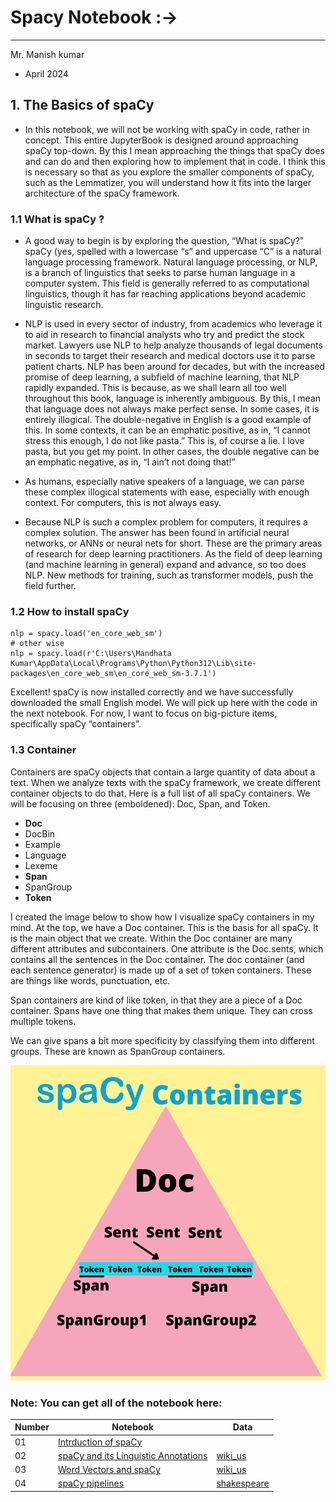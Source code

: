 


# Spacy Notebook :->
--------------------------------------------------------------------------------------------------------------------------------

Mr. Manish kumar 
- April 2024


## 1. The Basics of spaCy
* In this notebook, we will not be working with spaCy in code, rather in concept. This entire JupyterBook is designed around approaching spaCy top-down. By this I mean approaching the things that spaCy does and can do and then exploring how to implement that in code. I think this is necessary so that as you explore the smaller components of spaCy, such as the Lemmatizer, you will understand how it fits into the larger architecture of the spaCy framework.

###  1.1 What is spaCy ?

* A good way to begin is by exploring the question, “What is spaCy?” spaCy (yes, spelled with a lowercase “s” and uppercase “C” is a natural language processing framework. Natural language processing, or NLP, is a branch of linguistics that seeks to parse human language in a computer system. This field is generally referred to as computational linguistics, though it has far reaching applications beyond academic linguistic research.

* NLP is used in every sector of industry, from academics who leverage it to aid in research to financial analysts who try and predict the stock market. Lawyers use NLP to help analyze thousands of legal documents in seconds to target their research and medical doctors use it to parse patient charts. NLP has been around for decades, but with the increased promise of deep learning, a subfield of machine learning, that NLP rapidly expanded. This is because, as we shall learn all too well throughout this book, language is inherently ambiguous. By this, I mean that language does not always make perfect sense. In some cases, it is entirely illogical. The double-negative in English is a good example of this. In some contexts, it can be an emphatic positive, as in, “I cannot stress this enough, I do not like pasta.” This is, of course a lie. I love pasta, but you get my point. In other cases, the double negative can be an emphatic negative, as in, “I ain’t not doing that!”

* As humans, especially native speakers of a language, we can parse these complex illogical statements with ease, especially with enough context. For computers, this is not always easy.

* Because NLP is such a complex problem for computers, it requires a complex solution. The answer has been found in artificial neural networks, or ANNs or neural nets for short. These are the primary areas of research for deep learning practitioners. As the field of deep learning (and machine learning in general) expand and advance, so too does NLP. New methods for training, such as transformer models, push the field further.


### 1.2 How to install spaCy

```
nlp = spacy.load('en_core_web_sm')
# other wise 
nlp = spacy.load(r'C:\Users\Mandhata Kumar\AppData\Local\Programs\Python\Python312\Lib\site-packages\en_core_web_sm\en_core_web_sm-3.7.1')
```
Excellent! spaCy is now installed correctly and we have successfully downloaded the small English model. We will pick up here with the code in the next notebook. For now, I want to focus on big-picture items, specifically spaCy “containers”.

### 1.3 Container 
Containers are spaCy objects that contain a large quantity of data about a text. When we analyze texts with the spaCy framework, we create different container objects to do that. Here is a full list of all spaCy containers. We will be focusing on three (emboldened): Doc, Span, and Token.

* **Doc**
* DocBin
* Example 
* Language 
* Lexeme 
* **Span**
* SpanGroup 
* **Token**

I created the image below to show how I visualize spaCy containers in my mind. At the top, we have a Doc container. This is the basis for all spaCy. It is the main object that we create. Within the Doc container are many different attributes and subcontainers. One attribute is the Doc.sents, which contains all the sentences in the Doc container. The doc container (and each sentence generator) is made up of a set of token containers. These are things like words, punctuation, etc.

Span containers are kind of like token, in that they are a piece of a Doc container. Spans have one thing that makes them unique. They can cross multiple tokens.

We can give spans a bit more specificity by classifying them into different groups. These are known as SpanGroup containers.

![alt text](Image/spacy_containers.png)


### Note: You can get all of the notebook here:

|     Number           |Notebook                                  |   Data    |
|----------------|-------------------------------|---------------------------------------------------|
| 01    |  [Intrduction of spaCy](https://github.com/ProgramerSalar/spaCy/blob/manish/Readme.md)
|  02   |     [spaCy and its Linguistic Annotations](https://github.com/ProgramerSalar/spaCy/blob/manish/notebook/02_spaCy_and_its_Linguistic_Annotations.ipynb)    |      [wiki_us](https://github.com/ProgramerSalar/spaCy/blob/manish/data/wiki_us.txt)     |
|  03    | [Word Vectors and spaCy](https://github.com/ProgramerSalar/spaCy/blob/manish/notebook/03_Word_Vectors_and_spaCy.ipynb) | [wiki_us](https://github.com/ProgramerSalar/spaCy/blob/manish/data/wiki_us.txt) |
| 04     | [spaCy pipelines](https://github.com/ProgramerSalar/spaCy/blob/manish/notebook/04_spaCy_pielines.ipynb) | [shakespeare](https://ocw.mit.edu/ans7870/6/6.006/s08/lecturenotes/files/t8.shakespeare.txt)
